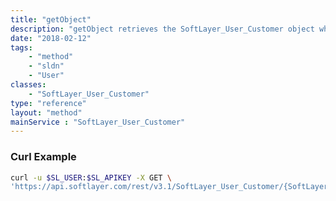 ```yaml
---
title: "getObject"
description: "getObject retrieves the SoftLayer_User_Customer object whose ID number corresponds to the ID number of the init parameter passed to the SoftLayer_User_Customer service. You can only retrieve users that are assigned to the customer account belonging to the user making the API call. "
date: "2018-02-12"
tags:
    - "method"
    - "sldn"
    - "User"
classes:
    - "SoftLayer_User_Customer"
type: "reference"
layout: "method"
mainService : "SoftLayer_User_Customer"
---
```


### Curl Example
```bash
curl -u $SL_USER:$SL_APIKEY -X GET \
'https://api.softlayer.com/rest/v3.1/SoftLayer_User_Customer/{SoftLayer_User_CustomerID}/getObject'
```
